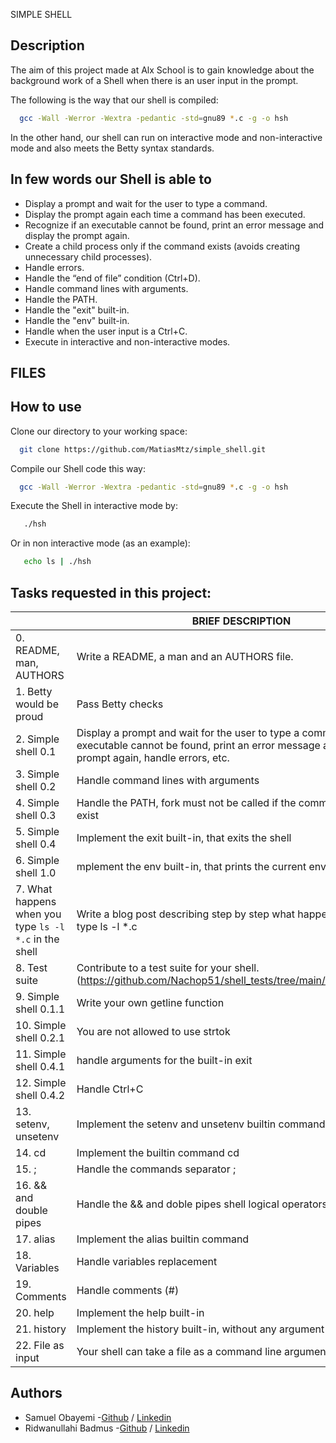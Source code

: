 SIMPLE SHELL 

## Description
The aim of this project made at Alx School is to gain knowledge about the background work of a Shell when there is an user input in the prompt. 

The following is the way that our shell is compiled: 
```bash
  gcc -Wall -Werror -Wextra -pedantic -std=gnu89 *.c -g -o hsh 
```
In the other hand, our shell can run on interactive mode and non-interactive mode and also meets the Betty syntax standards.


## In few words our Shell is able to


- Display a prompt and wait for the user to type a command.
- Display the prompt again each time a command has been executed.
- Recognize if an executable cannot be found, print an error message and display the prompt again.
- Create a child process only if the command exists (avoids creating unnecessary child processes).
- Handle errors.
- Handle the “end of file” condition (Ctrl+D).
- Handle command lines with arguments.
- Handle the PATH.
- Handle the "exit" built-in.
- Handle the "env" built-in.
- Handle when the user input is a Ctrl+C.
- Execute in interactive and non-interactive modes.
## FILES
## How to use

Clone our directory to your working space:

```bash
  git clone https://github.com/MatiasMtz/simple_shell.git
```
Compile our Shell code this way:
```bash
  gcc -Wall -Werror -Wextra -pedantic -std=gnu89 *.c -g -o hsh 
```
Execute the Shell in interactive mode by:
```bash
   ./hsh
```
Or in non interactive mode (as an example):
```bash
   echo ls | ./hsh
```

## Tasks requested in this project:
|              | BRIEF DESCRIPTION                                                                |
| ----------------- | ------------------------------------------------------------------ |
| 0. README, man, AUTHORS | Write a README, a man and an AUTHORS file. |
| 1. Betty would be proud | Pass Betty checks |
| 2. Simple shell 0.1 | Display a prompt and wait for the user to type a command, if an executable cannot be found, print an error message and display the prompt again, handle errors, etc. |
| 3. Simple shell 0.2 | Handle command lines with arguments |
| 4. Simple shell 0.3 | Handle the PATH, fork must not be called if the command doesn’t exist |
| 5. Simple shell 0.4 | Implement the exit built-in, that exits the shell |
| 6. Simple shell 1.0 | mplement the env built-in, that prints the current environment |
| 7. What happens when you type `ls -l *.c` in the shell | Write a blog post describing step by step what happens when you type ls -l *.c |
| 8. Test suite | Contribute to a test suite for your shell. (https://github.com/Nachop51/shell_tests/tree/main/axel_matias_test) |
| 9. Simple shell 0.1.1 | Write your own getline function |
| 10. Simple shell 0.2.1 | You are not allowed to use strtok |
| 11. Simple shell 0.4.1 | handle arguments for the built-in exit |
| 12. Simple shell 0.4.2 | Handle Ctrl+C |
| 13. setenv, unsetenv | Implement the setenv and unsetenv builtin commands |
| 14. cd | Implement the builtin command cd |
| 15. ; | Handle the commands separator ; |
| 16. && and double pipes | Handle the && and doble pipes shell logical operators |
| 17. alias | Implement the alias builtin command |
| 18. Variables | Handle variables replacement |
| 19. Comments | Handle comments (#) |
| 20. help | Implement the help built-in |
| 21. history | Implement the history built-in, without any argument |
| 22. File as input | Your shell can take a file as a command line argument |

## Authors
- Samuel Obayemi -[Github](https://github.com/theodes1) / [Linkedin](linkedin.com/in/samuel-obayemi-631025153/)
- Ridwanullahi Badmus -[Github](https://github.com/https://github.com/Sagna112) / [Linkedin](https://www.linkedin.com/in/badmus-ridwanullahi-540012202/)
